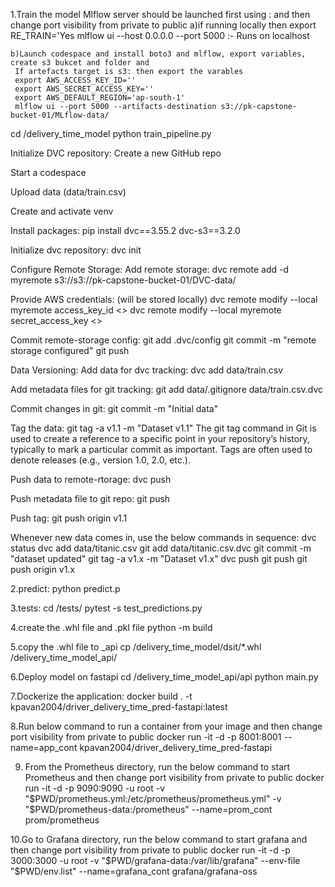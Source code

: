 1.Train the model
Mlflow server should be launched first using : and then change port visibility from private to public
     a)if running locally then export RE_TRAIN='Yes
     mlflow ui --host 0.0.0.0 --port 5000 :- Runs on localhost

    b)Launch codespace and install boto3 and mlflow, export variables, create s3 bukcet and folder and 
     If artefacts target is s3: then export the varables 
     export AWS_ACCESS_KEY_ID=''
     export AWS_SECRET_ACCESS_KEY=''
     export AWS_DEFAULT_REGION='ap-south-1'
     mlflow ui --port 5000 --artifacts-destination s3://pk-capstone-bucket-01/MLflow-data/
cd /delivery_time_model
python train_pipeline.py

Initialize DVC repository:
Create a new GitHub repo

Start a codespace

Upload data (data/train.csv)

Create and activate venv

Install packages:
pip install dvc==3.55.2 dvc-s3==3.2.0

Initialize dvc repository:
dvc init

Configure Remote Storage:
Add remote storage:
dvc remote add -d myremote s3://s3://pk-capstone-bucket-01/DVC-data/

Provide AWS credentials: (will be stored locally)
dvc remote modify --local myremote access_key_id <>
dvc remote modify --local myremote secret_access_key <>

Commit remote-storage config:
git add .dvc/config
git commit -m "remote storage configured"
git push

Data Versioning:
Add data for dvc tracking:
dvc add data/train.csv

Add metadata files for git tracking:
git add data/.gitignore data/train.csv.dvc

Commit changes in git:
git commit -m "Initial data"

Tag the data:
git tag -a v1.1 -m "Dataset v1.1"
The git tag command in Git is used to create a reference to a specific point in your repository’s history, typically to mark a particular commit as important. Tags are often used to denote releases (e.g., version 1.0, 2.0, etc.).

Push data to remote-rtorage:
dvc push

Push metadata file to git repo:
git push

Push tag:
git push origin v1.1

Whenever new data comes in, use the below commands in sequence:
dvc status
dvc add data/titanic.csv
git add data/titanic.csv.dvc
git commit -m "dataset updated"
git tag -a v1.x -m "Dataset v1.x"
dvc push
git push
git push origin v1.x


2.predict:
python predict.p

3.tests:
cd /tests/
pytest -s test_predictions.py

4.create the .whl file and .pkl file
python -m build 

5.copy the .whl file to _api
cp /delivery_time_model/dsit/*.whl /delivery_time_model_api/

6.Deploy model on fastapi
cd /delivery_time_model_api/api
python main.py

7.Dockerize the application:
docker build . -t kpavan2004/driver_delivery_time_pred-fastapi:latest

8.Run below command to run a container from your image and then change port visibility from private to public
docker run -it -d -p 8001:8001 --name=app_cont kpavan2004/driver_delivery_time_pred-fastapi

9. From the Prometheus directory, run the below command to start Prometheus and then change port visibility from private to public
docker run -it -d -p 9090:9090 -u root -v "$PWD/prometheus.yml:/etc/prometheus/prometheus.yml" -v "$PWD/prometheus-data:/prometheus" --name=prom_cont prom/prometheus

10.Go to Grafana directory, run the below command to start grafana and then change port visibility from private to public
 docker run -it -d -p 3000:3000 -u root -v "$PWD/grafana-data:/var/lib/grafana" --env-file "$PWD/env.list" --name=grafana_cont grafana/grafana-oss



